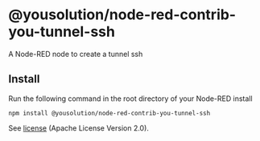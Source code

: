 # @yousolution/node-red-contrib-you-tunnel-ssh

A Node-RED node to create a tunnel ssh

## Install

Run the following command in the root directory of your Node-RED install

    npm install @yousolution/node-red-contrib-you-tunnel-ssh

See [license](https://github.com/yousolution-cloud/node-red-contrib-you-tunnel-ssh/blob/master/LICENSE) (Apache License Version 2.0).
